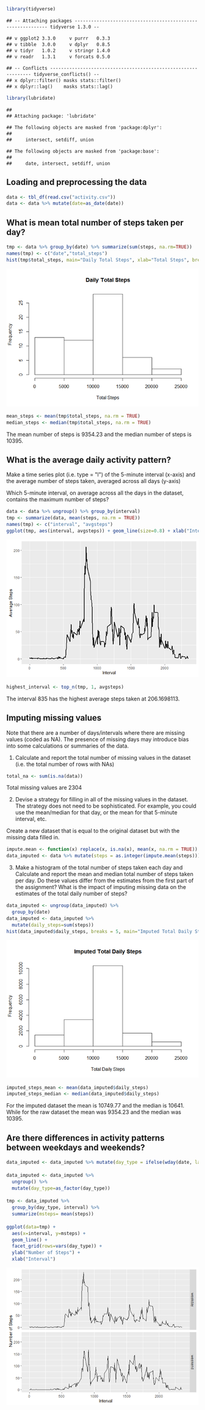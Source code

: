 
```r
library(tidyverse)
```

```
## -- Attaching packages ------------------------------------------------------------ tidyverse 1.3.0 --
```

```
## v ggplot2 3.3.0     v purrr   0.3.3
## v tibble  3.0.0     v dplyr   0.8.5
## v tidyr   1.0.2     v stringr 1.4.0
## v readr   1.3.1     v forcats 0.5.0
```

```
## -- Conflicts --------------------------------------------------------------- tidyverse_conflicts() --
## x dplyr::filter() masks stats::filter()
## x dplyr::lag()    masks stats::lag()
```

```r
library(lubridate)
```

```
## 
## Attaching package: 'lubridate'
```

```
## The following objects are masked from 'package:dplyr':
## 
##     intersect, setdiff, union
```

```
## The following objects are masked from 'package:base':
## 
##     date, intersect, setdiff, union
```
## Loading and preprocessing the data

```r
data <- tbl_df(read.csv("activity.csv"))
data <- data %>% mutate(date=as_date(date))
```

## What is mean total number of steps taken per day?

```r
tmp <- data %>% group_by(date) %>% summarize(sum(steps, na.rm=TRUE))
names(tmp) <- c("date","total_steps")
hist(tmp$total_steps, main="Daily Total Steps", xlab="Total Steps", breaks=5)
```

![](PA1_template_files/figure-html/unnamed-chunk-3-1.png)<!-- -->

```r
mean_steps <- mean(tmp$total_steps, na.rm = TRUE)
median_steps <- median(tmp$total_steps, na.rm = TRUE)
```
The mean number of steps is 9354.23 and the median number of steps is 10395.

## What is the average daily activity pattern?
Make a time series plot (i.e. type = "l") of the 5-minute interval (x-axis) and the average number of steps taken, averaged across all days (y-axis)

Which 5-minute interval, on average across all the days in the dataset, contains the maximum number of steps?


```r
data <- data %>% ungroup() %>% group_by(interval)
tmp <- summarize(data, mean(steps, na.rm = TRUE))
names(tmp) <- c("interval", "avgsteps")
ggplot(tmp, aes(interval, avgsteps)) + geom_line(size=0.8) + xlab("Interval") + ylab("Average Steps")
```

![](PA1_template_files/figure-html/unnamed-chunk-4-1.png)<!-- -->

```r
highest_interval <- top_n(tmp, 1, avgsteps)
```
The interval 835 has the highest average steps taken at 206.1698113.


## Imputing missing values
Note that there are a number of days/intervals where there are missing values (coded as NA). The presence of missing days may introduce bias into some calculations or summaries of the data.

1. Calculate and report the total number of missing values in the dataset (i.e. the total number of rows with NAs)


```r
total_na <- sum(is.na(data))
```
Total missing values are 2304

2. Devise a strategy for filling in all of the missing values in the dataset. The strategy does not need to be sophisticated. For example, you could use the mean/median for that day, or the mean for that 5-minute interval, etc.

Create a new dataset that is equal to the original dataset but with the missing data filled in.


```r
impute.mean <- function(x) replace(x, is.na(x), mean(x, na.rm = TRUE))
data_imputed <- data %>% mutate(steps = as.integer(impute.mean(steps)))
```
3. Make a histogram of the total number of steps taken each day and Calculate and report the mean and median total number of steps taken per day. Do these values differ from the estimates from the first part of the assignment? What is the impact of imputing missing data on the estimates of the total daily number of steps?


```r
data_imputed <- ungroup(data_imputed) %>%
  group_by(date)
data_imputed <- data_imputed %>%
  mutate(daily_steps=sum(steps))
hist(data_imputed$daily_steps, breaks = 5, main="Imputed Total Daily Steps", xlab="Total Daily Steps")
```

![](PA1_template_files/figure-html/unnamed-chunk-7-1.png)<!-- -->

```r
imputed_steps_mean <- mean(data_imputed$daily_steps)
imputed_steps_median <- median(data_imputed$daily_steps)
```
For the imputed dataset the mean is 10749.77 and the median is 10641. While for the raw dataset the mean was 9354.23 and the median was 10395.

## Are there differences in activity patterns between weekdays and weekends?

```r
data_imputed <- data_imputed %>% mutate(day_type = ifelse(wday(date, label=TRUE) %in% c("Sat","Sun"), "weekend", "weekday"))

data_imputed <- data_imputed %>% 
  ungroup() %>% 
  mutate(day_type=as_factor(day_type))

tmp <- data_imputed %>% 
  group_by(day_type, interval) %>% 
  summarize(msteps= mean(steps))

ggplot(data=tmp) + 
  aes(x=interval, y=msteps) + 
  geom_line() + 
  facet_grid(rows=vars(day_type)) +
  ylab("Number of Steps") + 
  xlab("Interval")
```

![](PA1_template_files/figure-html/unnamed-chunk-8-1.png)<!-- -->


